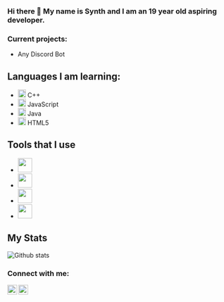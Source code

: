 ### Hi there 👋 My name is Synth and I am an 19 year old aspiring developer.

### Current projects:

- Any Discord Bot

## Languages I am learning:

- <img height="18px" src="https://cdn.svgporn.com/logos/c-plusplus.svg"> C++
- <img height="18px" src="https://cdn.svgporn.com/logos/javascript.svg"> JavaScript
- <img height="18px" src="https://cdn.svgporn.com/logos/java.svg"> Java
- <img height="18px" src="https://cdn.svgporn.com/logos/html-5.svg"> HTML5

## Tools that I use

- <img height="32px" src="https://cdn.worldvectorlogo.com/logos/sublime-text.svg">
- <img height="32px" src="https://cdn.worldvectorlogo.com/logos/visual-studio-code-1.svg">
- <img height="32px" src="https://cdn.worldvectorlogo.com/logos/visual-studio-2013.svg">
- <img height="32px" src="https://cdn.worldvectorlogo.com/logos/microsoft-windows-22.svg">

## My Stats
![Github stats](https://github-readme-stats.vercel.app/api?username=synthofficial&show_icons=true&hide_border=true)


### Connect with me:
[<img align="left" alt="discord-server" width="22px" src="https://cdn.jsdelivr.net/npm/simple-icons@v3/icons/discord.svg" />][discord]
[<img align="left" alt="twitter-account" width="22px" src="https://cdn.jsdelivr.net/npm/simple-icons@v3/icons/twitter.svg" />][twitter]

[discord]: https://discord.gg/KPgA4p
[twitter]: https://twitter.com/Synth_RL
